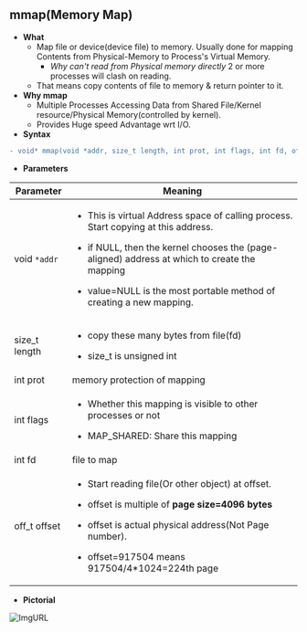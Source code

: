 ## mmap(Memory Map)
- **What**
	- Map file or device(device file) to memory. Usually done for mapping Contents from Physical-Memory to Process's Virtual Memory.
		- *Why can't read from Physical memory directly* 2 or more processes will clash on reading.
	- That means copy contents of file to memory & return pointer to it.
- **Why mmap**
	- Multiple Processes Accessing Data from Shared File/Kernel resource/Physical Memory(controlled by kernel). 
 	- Provides Huge speed Advantage wrt I/O.
- **Syntax**
```diff
- void* mmap(void *addr, size_t length, int prot, int flags, int fd, off_t offset)
```
- **Parameters**

| Parameter | Meaning |
| --- | --- | 
| void `*addr` | <ul><li> This is virtual Address space of calling process. Start copying at this address.</li></ul> <ul><li>if NULL, then the kernel chooses the (page-aligned) address at which to create the mapping</li></ul> <ul><li>value=NULL is the most portable method of creating a new mapping.</li></ul> |
| size_t length | <ul><li>copy these many bytes from file(fd)</li></ul> <ul><li>size_t is unsigned int</li></ul> |
| int prot | memory protection of mapping |
| int flags | <ul><li>Whether this mapping is visible to other processes or not</li></ul> <ul><li>MAP_SHARED: Share this mapping</li></ul> |
| int fd | file to map |
| off_t offset | <ul><li>Start reading file(Or other object) at offset.</li></ul> <ul><li>offset is multiple of **page size=4096 bytes**</li></ul> <ul><li>offset is actual physical address(Not Page number).</li></ul> <ul><li>offset=917504 means 917504/4*1024=224th page</li></ul>|

- **Pictorial**

![ImgURL](https://i.ibb.co/tznt7b9/mmap.png)
